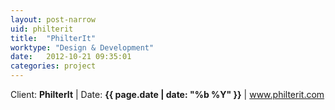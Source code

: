 ```yaml
---
layout: post-narrow
uid: philterit
title:  "PhilterIt"
worktype: "Design & Development"
date:   2012-10-21 09:35:01
categories: project
---
```


<p>
</p>

<p class="meta">Client: <strong>PhilterIt</strong> | Date: <strong>{{ page.date | date: "%b %Y" }}</strong> | <a href="http://www.philterit.com">www.philterit.com</a></p>

<div class="showcase">
  <img src="/img/.jpg" alt="">
</div>